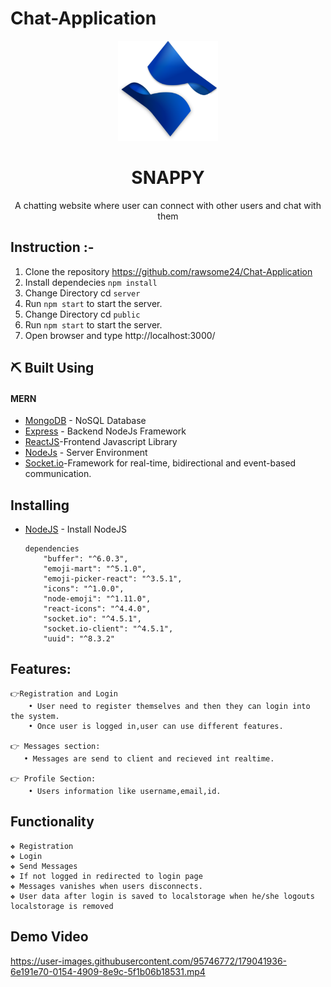 # Chat-Application
<p align="center">
    <img src="public/src/assests/logo.svg" alt=" Project Logo" height="160px" width="160px" >
    <h1 align="center"><b>SNAPPY</b></h1>
</p>
<p align="center">A chatting website where user can connect with other users and chat with them
    <br> 
</p>

## Instruction :-
1. Clone the repository https://github.com/rawsome24/Chat-Application
2. Install dependecies `npm install`
3. Change Directory cd `server`
4. Run `npm start` to start the server.
5. Change Directory cd `public`
6. Run `npm start` to start the server.
7. Open browser and type http://localhost:3000/

## ⛏️ Built Using <a name = "tech_stack"></a>
 #### MERN
- [MongoDB](https://https://www.mysql.com/) - NoSQL Database
- [Express](https://expressjs.com/) - Backend NodeJs Framework
- [ReactJS](https://reactjs.org/)-Frontend Javascript Library
- [NodeJs](https://nodejs.org/en/) - Server Environment
- [Socket.io](https://socket.io/)-Framework for real-time, bidirectional and event-based communication.

## Installing
- [NodeJS](https://nodejs.org/en/) - Install NodeJS

      dependencies
          "buffer": "^6.0.3",
          "emoji-mart": "^5.1.0",
          "emoji-picker-react": "^3.5.1",
          "icons": "^1.0.0",
          "node-emoji": "^1.11.0",
          "react-icons": "^4.4.0",
          "socket.io": "^4.5.1",
          "socket.io-client": "^4.5.1",
          "uuid": "^8.3.2"
 
## Features:

    👉Registration and Login 
        • User need to register themselves and then they can login into the system. 
        • Once user is logged in,user can use different features.

    👉 Messages section:   
       • Messages are send to client and recieved int realtime.

    👉 Profile Section: 
        • Users information like username,email,id.
        
 ## Functionality
    ❖ Registration
    ❖ Login
    ❖ Send Messages
    ❖ If not logged in redirected to login page
    ❖ Messages vanishes when users disconnects.
    ❖ User data after login is saved to localstorage when he/she logouts localstorage is removed
   
## Demo Video
https://user-images.githubusercontent.com/95746772/179041936-6e191e70-0154-4909-8e9c-5f1b06b18531.mp4

